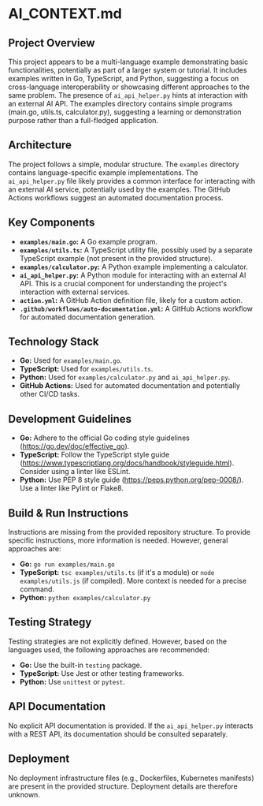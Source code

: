 # AI_CONTEXT.md

## Project Overview

This project appears to be a multi-language example demonstrating basic functionalities, potentially as part of a larger system or tutorial. It includes examples written in Go, TypeScript, and Python, suggesting a focus on cross-language interoperability or showcasing different approaches to the same problem. The presence of `ai_api_helper.py` hints at interaction with an external AI API.  The examples directory contains simple programs (main.go, utils.ts, calculator.py), suggesting a learning or demonstration purpose rather than a full-fledged application.


## Architecture

The project follows a simple, modular structure.  The `examples` directory contains language-specific example implementations. The `ai_api_helper.py` file likely provides a common interface for interacting with an external AI service, potentially used by the examples. The GitHub Actions workflows suggest an automated documentation process.


## Key Components

* **`examples/main.go`:** A Go example program.
* **`examples/utils.ts`:** A TypeScript utility file, possibly used by a separate TypeScript example (not present in the provided structure).
* **`examples/calculator.py`:** A Python example implementing a calculator.
* **`ai_api_helper.py`:** A Python module for interacting with an external AI API.  This is a crucial component for understanding the project's interaction with external services.
* **`action.yml`:**  A GitHub Action definition file, likely for a custom action.
* **`.github/workflows/auto-documentation.yml`:** A GitHub Actions workflow for automated documentation generation.


## Technology Stack

* **Go:** Used for `examples/main.go`.
* **TypeScript:** Used for `examples/utils.ts`.
* **Python:** Used for `examples/calculator.py` and `ai_api_helper.py`.
* **GitHub Actions:** Used for automated documentation and potentially other CI/CD tasks.


## Development Guidelines

* **Go:** Adhere to the official Go coding style guidelines (https://go.dev/doc/effective_go).
* **TypeScript:** Follow the TypeScript style guide (https://www.typescriptlang.org/docs/handbook/styleguide.html).  Consider using a linter like ESLint.
* **Python:** Use PEP 8 style guide (https://peps.python.org/pep-0008/). Use a linter like Pylint or Flake8.


## Build & Run Instructions

Instructions are missing from the provided repository structure.  To provide specific instructions, more information is needed.  However, general approaches are:

* **Go:** `go run examples/main.go`
* **TypeScript:** `tsc examples/utils.ts` (if it's a module) or `node examples/utils.js` (if compiled).  More context is needed for a precise command.
* **Python:** `python examples/calculator.py`


## Testing Strategy

Testing strategies are not explicitly defined.  However, based on the languages used, the following approaches are recommended:

* **Go:** Use the built-in `testing` package.
* **TypeScript:** Use Jest or other testing frameworks.
* **Python:** Use `unittest` or `pytest`.


## API Documentation

No explicit API documentation is provided.  If the `ai_api_helper.py` interacts with a REST API, its documentation should be consulted separately.


## Deployment

No deployment infrastructure files (e.g., Dockerfiles, Kubernetes manifests) are present in the provided structure.  Deployment details are therefore unknown.
